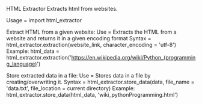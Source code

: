 HTML Extractor
Extracts html from websites.

Usage = import html_extractor

Extract HTML from a given website:
Use = Extracts the HTML from a website and returns it in a given encoding format
Syntax = html_extractor.extraction(website_link, character_encoding = 'utf-8')
Example:
    html_data = html_extractor.extraction('https://en.wikipedia.org/wiki/Python_(programming_language)')


Store extracted data in a file:
Use = Stores data in a file by creating/overwriting it.
Syntax = html_extractor.store_data(data, file_name = 'data.txt', file_location = current directory)
Example:
    html_extractor.store_data(html_data, 'wiki_pythonProgramming.html')

